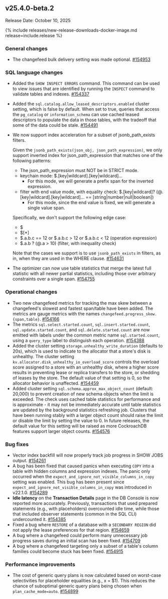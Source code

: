 ## v25.4.0-beta.2

Release Date: October 10, 2025

{% include releases/new-release-downloads-docker-image.md release=include.release %}

<h3 id="v25-4-0-beta-2-general-changes">General changes</h3>

- The changefeed bulk
  delivery setting was made optional. [#154953][#154953]

<h3 id="v25-4-0-beta-2-sql-language-changes">SQL language changes</h3>

- Added the `SHOW INSPECT ERRORS` command. This command can be used to view issues that are identified by running the `INSPECT` command to validate tables and indexes. [#154337][#154337]
- Added the `sql.catalog.allow_leased_descriptors.enabled` cluster setting, which is false by default. When set to true, queries that access the `pg_catalog` or `information_schema` can use cached leased descriptors to populate the data in those tables, with the tradeoff that some of the data could be stale. [#154491][#154491]
- We now support index acceleration for a subset of jsonb_path_exists filters.
  
  Given the `jsonb_path_exists(json_obj, json_path_expression)`, we only support
  inverted index for json_path_expression that matches one of the following
  patterns:
  
  - The json_path_expression must NOT be in STRICT mode.
  - keychain mode: $.[key|wildcard].[key|wildcard]...
  	- For this mode, we will generate a prefix span for the inverted expression.
  - filter with end value mode, with equality check: $.[key|wildcard]? (@.[key|wildcard].[key|wildcard]... == [string|number|null|boolean])
      - For this mode, since the end value is fixed, we will generate a single value span.
  
  Specifically, we don't support the following edge case:
  
  - $
  - $[*]
  - $.a.b.c == 12 or $.a.b.c > 12 or $.a.b.c < 12 (operation expression)
  - $.a.b ? (@.a > 10) (filter, with inequality check)
  
  Note that the cases we support is to use `jsonb_path_exists` in filters,
  as in, when they are used in the WHERE clause. [#154631][#154631]
- The optimizer can now use table statistics
  that merge the latest full statistic with all newer partial statistics,
  including those over arbitrary constraints over a single span. [#154755][#154755]

<h3 id="v25-4-0-beta-2-operational-changes">Operational changes</h3>

- Two new changefeed metrics for tracking
  the max skew between a changefeed's slowest and fastest span/table
  have been added. The metrics are gauge metrics with the names
  `changefeed.progress_skew.{span,table}`. [#154166][#154166]
- The metrics `sql.select.started.count`, `sql.insert.started.count`, `sql.update.started.count`, and `sql.delete.started.count` are now emitted with labels under the common metric name `sql.started.count`, using a `query_type` label to distinguish each operation. [#154388][#154388]
- Added the cluster setting `storage.unhealthy_write_duration` (defaults to 20s), which is used to indicate to the allocator that a store's disk is unhealthy. The cluster setting `kv.allocator.disk_unhealthy_io_overload_score` controls the overload score assigned to a store with an unhealthy disk, where a higher score results in preventing lease or replica transfers to the store, or shedding of leases by the store. The default value of that setting is 0, so the allocator behavior is unaffected. [#154459][#154459]
- Added cluster setting `sql.schema.approx_max_object_count` (default: 20,000) to prevent creation of new schema objects when the limit is exceeded. The check uses cached table statistics for performance and is approximate - it may not be immediately accurate until table statistics are updated by the background statistics refreshing job. Clusters that have been running stably with a larger object count should raise the limit or disable the limit by setting the value to 0. In future releases, the default value for this setting will be raised as more CockroachDB features support larger object counts. [#154576][#154576]

<h3 id="v25-4-0-beta-2-bug-fixes">Bug fixes</h3>

- Vector index backfill will now properly track job
  progress in SHOW JOBS output. [#154261][#154261]
- A bug has been fixed that caused panics when
  executing `COPY` into a table with hidden columns and expression
  indexes. The panic only occurred when the
  `expect_and_ignore_not_visible_columns_in_copy` setting was enabled.
  This bug has been present since
  `expect_and_ignore_not_visible_columns_in_copy` was introduced in
  v22.1.0. [#154289][#154289]
- **Idle latency** on the **Transaction Details** page in the DB Console is now reported more accurately. Previously, transactions that used prepared statements (e.g., with placeholders) overcounted idle time, while those that included observer statements (common in the SQL CLI) undercounted it. [#154385][#154385]
- Fixed a bug where `RESTORE` of a database with a `SECONDARY REGION` did not apply the lease preferences for that region. [#154659][#154659]
- A bug where a changefeed could perform
  many unnecessary job progress saves during an initial scan has
  been fixed. [#154709][#154709]
- A bug where a changefeed targeting only a subset
  of a table's column families could become stuck has been fixed. [#154915][#154915]

<h3 id="v25-4-0-beta-2-performance-improvements">Performance improvements</h3>

- The cost of generic query plans
  is now calculated based on worst-case selectivities for placeholder
  equalities (e.g., x = $1). This reduces the chance of suboptimal generic
  query plans being chosen when `plan_cache_mode=auto`. [#154899][#154899]


[#154337]: https://github.com/cockroachdb/cockroach/pull/154337
[#154491]: https://github.com/cockroachdb/cockroach/pull/154491
[#154388]: https://github.com/cockroachdb/cockroach/pull/154388
[#154459]: https://github.com/cockroachdb/cockroach/pull/154459
[#154385]: https://github.com/cockroachdb/cockroach/pull/154385
[#154755]: https://github.com/cockroachdb/cockroach/pull/154755
[#154576]: https://github.com/cockroachdb/cockroach/pull/154576
[#154915]: https://github.com/cockroachdb/cockroach/pull/154915
[#154631]: https://github.com/cockroachdb/cockroach/pull/154631
[#154261]: https://github.com/cockroachdb/cockroach/pull/154261
[#154659]: https://github.com/cockroachdb/cockroach/pull/154659
[#154953]: https://github.com/cockroachdb/cockroach/pull/154953
[#154166]: https://github.com/cockroachdb/cockroach/pull/154166
[#154289]: https://github.com/cockroachdb/cockroach/pull/154289
[#154709]: https://github.com/cockroachdb/cockroach/pull/154709
[#154899]: https://github.com/cockroachdb/cockroach/pull/154899
